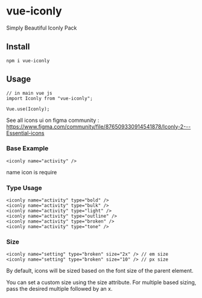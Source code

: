 # vue-iconly
Simply Beautiful Iconly Pack
## Install
```
npm i vue-iconly
```

## Usage
```
// in main vue js
import Iconly from "vue-iconly";

Vue.use(Iconly);
```
See all icons ui on figma community : https://www.figma.com/community/file/876509330914541878/Iconly-2---Essential-icons

### Base Example
```
<iconly name="activity" />
```
name icon is require

### Type Usage
```
<iconly name="activity" type="bold" />
<iconly name="activity" type="bulk" />
<iconly name="activity" type="light" />
<iconly name="activity" type="outline" />
<iconly name="activity" type="broken" />
<iconly name="activity" type="tone" />
```

### Size
```
<iconly name="setting" type="broken" size="2x" /> // em size
<iconly name="setting" type="broken" size="10" /> // px size
```
By default, icons will be sized based on the font size of the parent element.

You can set a custom size using the size attribute. For multiple based sizing, pass the desired multiple followed by an x.
